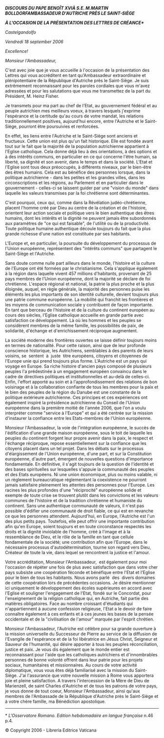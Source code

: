 ***DISCOURS DU PAPE BENOÎT XVI******À S.E. M.**MARTIN BOLLDORF**AMBASSADEUR D'AUTRICHE PRÈS LE SAINT-SIÈGE***

***À L'OCCASION DE LA PRÉSENTATION DES LETTRES DE CRÉANCE\****

*Castelgandolfo*

*Vendredi 18 september 2006*

*Excellence!*

*Monsieur l'Ambassadeur,*

C'est avec joie que je vous accueille à l'occasion de la présentation des Lettres qui vous accréditent en tant qu'Ambassadeur extraordinaire et plénipotentiaire de la République d'Autriche près le Saint-Siège. Je suis extrêmement reconnaissant pour les paroles cordiales que vous m'avez adressées et pour les salutations que vous me transmettez de la part du Président, M. Heinz Fisher.

Je transmets pour ma part au chef de l'Etat, au gouvernement fédéral et au peuple autrichien mes meilleurs voeux, à travers lesquels j'exprime l'espérance et la certitude qu'au cours de votre mandat, les relations traditionnellement positives, aujourd'hui encore, entre l'Autriche et le Saint-Siège, pourront être poursuivies et renforcées.

En effet, les liens entre l'Autriche et le Saint-Siège sont anciens et fructueux. Cette union est plus qu'un fait historique. Elle est fondée avant tout sur le fait que la majorité de la population autrichienne appartient à l'Eglise catholique. Cela donne déjà lieu à des orientations, à des options et à des intérêts communs, en particulier en ce qui concerne l'être humain, sa liberté, sa dignité et son avenir, dans le temps et dans la société. L'Etat et l'Eglise sont tous deux préoccupés, à différents niveaux, par le bien-être des êtres humains. Cela est au bénéfice des personnes lorsque, dans la politique autrichienne - dans les petites et les grandes villes, dans les circonscriptions et les régions, au Parlement et en particulier dans le gouvernement - celles-ci se laissent guider par une "vision du monde" dans laquelle les valeurs transmises par la foi chrétienne sont déterminantes.

C'est pourquoi, ceux qui, comme dans la Révélation judéo-chrétienne, placent l'homme créé par Dieu au centre de la création et de l'histoire, orientent leur action sociale et politique vers le bien authentique des êtres humains, dont les intérêts et la dignité ne peuvent jamais être subordonnés aux paramètres de "ce qui est faisable", de l'utilité ou de la productivité. Toute politique humaine authentique découle toujours du fait que la plus grande richesse d'une nation est constituée par ses habitants.

L'Europe et, en particulier, la poursuite du développement du processus de l'Union européenne, représentent des "intérêts communs" que partagent le Saint-Siège et l'Autriche.

Sans doute comme nulle part ailleurs dans le monde, l'histoire et la culture de l'Europe ont été formées par le christianisme. Cela s'applique également à la région dans laquelle vivent 457 millions d'habitants, provenant de 25 pays membres de l'Union européenne, dont la majorité se déclare de foi chrétienne. L'espace régional et national, la patrie la plus proche et la plus éloignée, auquel, en règle générale, la majorité des personnes puise les éléments les plus importants de son identité culturelle, devient toujours plus une patrie commune européenne. La mobilité qui franchit les frontières et les moyens de communication sociale y contribuent de façon importante. En tant que berceau de l'histoire et de la culture du continent européen au cours des siècles, l'Eglise catholique accueille en grande partie avec satisfaction ce développement. Là où les hommes et les peuples se considèrent membres de la même famille, les possibilités de paix, de solidarité, d'échange et d'enrichissement réciproque augmentent.

La société moderne des frontières ouvertes se laisse définir toujours moins en termes de nationalité. Pour cette raison, ainsi que de leur profonde conscience historique, les Autrichiens, semblables à des parents de leurs voisins, se  sentent  à  juste  titre européens, citoyens et citoyennes de l'Europe unie qui prend toujours plus forme. L'Autriche est un pays qui voyage en Europe. Sa riche histoire d'ancien pays composé de plusieurs peuples l'a prédestinée à un engagement européen convaincu dans le cadre de directives politiques et institutionnelles et au-delà de celles-ci. Enfin, l'effort apporté au soin et à l'approfondissement des relations de bon voisinage et à la collaboration confiante de tous les membres pour la paix et le bien des peuples de la région du Danube est une constante de la politique extérieure autrichienne. Ces principes et ces expériences ont également inspiré la présidence autrichienne du Conseil de l'Union européenne dans la première moitié de l'année 2006, que l'on a voulu interpréter comme "service à l'Europe" et qui a été centrée sur la mission d'instaurer la confiance entre les Etats-membres de l'Union européenne.

Monsieur l'Ambassadeur, la voie de l'intégration européenne, le succès de l'édification d'une grande maison européenne, sous le toit de laquelle les peuples du continent forgent leur propre avenir dans la paix, le respect et l'échange réciproque, repose essentiellement sur la confiance que les citoyens placent dans un tel projet. Dans les débats sur le processus d'élargissement de l'Union européenne, d'une part, et sur la Constitution européenne, d'autre part, émergent de nouvelles questions d'importance fondamentale. En définitive, il s'agit toujours de la question de l'identité et des bases spirituelles sur lesquelles s'appuie la communauté des peuples et des Etats européens. Ni une union économique, plus ou moins valable, ni un règlement bureaucratique réglementant la coexistence ne pourront jamais satisfaire pleinement les attentes des personnes pour l'Europe. Les racines les plus profondes d'une "réciprocité" européenne solide et exempte de toute crise se trouvent plutôt dans les convictions et les valeurs communes de l'histoire et de la tradition chrétienne et humaniste du continent. Sans une authentique communauté de valeurs, il n'est pas possible d'édifier une communauté de droit fiable, ce qui est en revanche ce que les personnes attendent. Aujourd'hui, en Europe, l'Autriche est l'un des plus petits pays. Toutefois, elle peut offrir une importante contribution afin qu'en Europe, soient toujours et en toute circonstance respectés les droits et la dignité inviolable de l'homme, créé à l'image et à la ressemblance de Dieu, et le rôle de la famille en tant que cellule fondamentale de la société; une contribution afin que l'Europe, dans le nécessaire processus d'autodétermination, tourne son regard vers Dieu, Créateur de toute la vie, dans lequel se rencontrent la justice et l'amour.

Votre accréditation, Monsieur l'Ambassadeur,  est également pour moi l'occasion de répéter une fois de plus avec satisfaction que dans votre cher pays subsiste une coopération féconde et bénéfique entre l'Etat et l'Eglise pour le bien de tous les habitants. Nous avons parlé  des  divers domaines de cette coopération lors de précédentes occasions. Je désire mentionner ici uniquement le développement des écoles supérieures en accord avec l'Eglise et souligner l'engagement de l'Etat, fondé sur le Concordat, pour l'enseignement de la religion catholique qui, en Autriche, fait partie des matières obligatoires. Face au nombre croissant d'étudiants qui n'appartiennent à aucune confession religieuse, l'Etat a le devoir de faire connaître également à ces enfants et à ces jeunes les bases de la pensée occidentale et de la "civilisation de l'amour" marquée par l'esprit chrétien.

Monsieur l'Ambassadeur, l'Autriche est célèbre pour sa grande ouverture à la mission universelle du Successeur de Pierre au service de la diffusion de l'Evangile de l'espérance et de la foi libératrice en Jésus Christ, Seigneur et Sauveur de l'humanité, qui désire apporter à tous les peuples réconciliation, justice et paix. Je vous dis également que le monde entier est reconnaissant pour l'aide que les catholiques autrichiens et d'innombrables personnes de bonne volonté offrent dans leur patrie pour les projets sociaux, humanitaires et missionnaires. Au cours de votre activité diplomatique, vous vous êtes déjà familiarisé avec la mission du Saint-Siège. J'ai l'assurance que votre nouvelle mission à Rome vous apportera joie et pleine satisfaction. A travers l'intercession de la Mère de Dieu de Marienzell, de saint Charles d'Autriche et de tous les patrons de votre pays, je vous donne de tout coeur, Monsieur l'Ambassadeur, ainsi qu'aux membres de l'Ambassade de la République d'Autriche près le Saint-Siège et à votre chère famille, ma Bénédiction apostolique.

* * *

\* *L'Osservatore Romano. Edition hebdomadaire en langue française* n.46 p.4.

© Copyright 2006 - Libreria Editrice Vaticana
